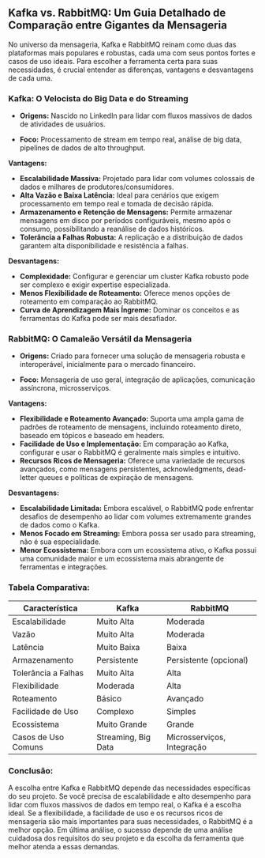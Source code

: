 ## Kafka vs. RabbitMQ: Um Guia Detalhado de Comparação entre Gigantes da Mensageria

No universo da mensageria, Kafka e RabbitMQ reinam como duas das plataformas mais populares e robustas, cada uma com seus pontos fortes e casos de uso ideais. Para escolher a ferramenta certa para suas necessidades, é crucial entender as diferenças, vantagens e desvantagens de cada uma.

### Kafka: O Velocista do Big Data e do Streaming

* **Origens:** Nascido no LinkedIn para lidar com fluxos massivos de dados de atividades de usuários.

* **Foco:** Processamento de stream em tempo real, análise de big data, pipelines de dados de alto throughput.

**Vantagens:**

* **Escalabilidade Massiva:** Projetado para lidar com volumes colossais de dados e milhares de produtores/consumidores.
* **Alta Vazão e Baixa Latência:** Ideal para cenários que exigem processamento em tempo real e tomada de decisão rápida.
* **Armazenamento e Retenção de Mensagens:**  Permite armazenar mensagens em disco por períodos configuráveis, mesmo após o consumo, possibilitando a reanálise de dados históricos.
* **Tolerância a Falhas Robusta:**  A replicação e a distribuição de dados garantem alta disponibilidade e resistência a falhas.

**Desvantagens:**

* **Complexidade:**  Configurar e gerenciar um cluster Kafka robusto pode ser complexo e exigir expertise especializada.
* **Menos Flexibilidade de Roteamento:** Oferece menos opções de roteamento em comparação ao RabbitMQ.
* **Curva de Aprendizagem Mais Íngreme:**  Dominar os conceitos e as ferramentas do Kafka pode ser mais desafiador.

### RabbitMQ: O Camaleão Versátil da Mensageria

* **Origens:**  Criado para fornecer uma solução de mensageria robusta e interoperável, inicialmente para o mercado financeiro.

* **Foco:**  Mensageria de uso geral, integração de aplicações, comunicação assíncrona, microsserviços.

**Vantagens:**

* **Flexibilidade e Roteamento Avançado:** Suporta uma ampla gama de padrões de roteamento de mensagens, incluindo roteamento direto, baseado em tópicos e baseado em headers.
* **Facilidade de Uso e Implementação:**  Em comparação ao Kafka, configurar e usar o RabbitMQ é geralmente mais simples e intuitivo.
* **Recursos Ricos de Mensageria:**  Oferece uma variedade de recursos avançados, como mensagens persistentes, acknowledgments, dead-letter queues e políticas de expiração de mensagens.

**Desvantagens:**

* **Escalabilidade Limitada:**  Embora escalável, o RabbitMQ pode enfrentar desafios de desempenho ao lidar com volumes extremamente grandes de dados como o Kafka.
* **Menos Focado em Streaming:**  Embora possa ser usado para streaming, não é sua especialidade.
* **Menor Ecossistema:**  Embora com um ecossistema ativo, o Kafka possui uma comunidade maior e um ecossistema mais abrangente de ferramentas e integrações.

### Tabela Comparativa:

| Característica          | Kafka                                   | RabbitMQ                            |
|-------------------------|------------------------------------------|-------------------------------------|
| Escalabilidade          | Muito Alta                              | Moderada                           |
| Vazão                  | Muito Alta                              | Moderada                           |
| Latência                | Muito Baixa                             | Baixa                             |
| Armazenamento          | Persistente                             | Persistente (opcional)               |
| Tolerância a Falhas    | Muito Alta                              | Alta                               |
| Flexibilidade          | Moderada                               | Alta                               |
| Roteamento             | Básico                                | Avançado                           |
| Facilidade de Uso      | Complexo                               | Simples                             |
| Ecossistema             | Muito Grande                             | Grande                              |
| Casos de Uso Comuns     | Streaming, Big Data                    | Microsserviços, Integração         |

### Conclusão:

A escolha entre Kafka e RabbitMQ depende das necessidades específicas do seu projeto. Se você precisa de escalabilidade e alto desempenho para lidar com fluxos massivos de dados em tempo real, o Kafka é a escolha ideal. Se a flexibilidade, a facilidade de uso e os recursos ricos de mensageria são mais importantes para suas necessidades, o RabbitMQ é a melhor opção. Em última análise, o sucesso depende de uma análise cuidadosa dos requisitos do seu projeto e da escolha da ferramenta que melhor atenda a essas demandas. 

